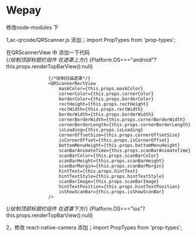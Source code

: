 # Wepay
修改node-modules 下

1,ac-qrcode/QRScanner.js
添加；import PropTypes from 'prop-types';

在QRScannerView 中 添加一下代码  
  {/*绘制顶部标题栏组件  在遮罩上方*/}
                    {Platform.OS==="android"?this.props.renderTopBarView():null}

                    {/*绘制扫描遮罩*/}
                    <QRScannerRectView
                        maskColor={this.props.maskColor}
                        cornerColor={this.props.cornerColor}
                        borderColor={this.props.borderColor}
                        rectHeight={this.props.rectHeight}
                        rectWidth={this.props.rectWidth}
                        borderWidth={this.props.borderWidth}
                        cornerBorderWidth={this.props.cornerBorderWidth}
                        cornerBorderLength={this.props.cornerBorderLength}
                        isLoading={this.props.isLoading}
                        cornerOffsetSize={this.props.cornerOffsetSize}
                        isCornerOffset={this.props.isCornerOffset}
                        bottomMenuHeight={this.props.bottomMenuHeight}
                        scanBarAnimateTime={this.props.scanBarAnimateTime}
                        scanBarColor={this.props.scanBarColor}
                        scanBarHeight={this.props.scanBarHeight}
                        scanBarMargin={this.props.scanBarMargin}
                        hintText={this.props.hintText}
                        hintTextStyle={this.props.hintTextStyle}
                        scanBarImage={this.props.scanBarImage}
                        hintTextPosition={this.props.hintTextPosition}
                        isShowScanBar={this.props.isShowScanBar}
                    />
 {/*绘制顶部标题栏组件 在遮罩下方*/}
 {Platform.OS==="ios"?this.props.renderTopBarView():null}

2，修改 react-native-camera
添加；import PropTypes from 'prop-types';
